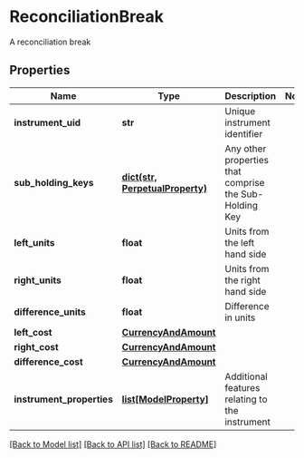 # ReconciliationBreak

A reconciliation break

## Properties
Name | Type | Description | Notes
------------ | ------------- | ------------- | -------------
**instrument_uid** | **str** | Unique instrument identifier | 
**sub_holding_keys** | [**dict(str, PerpetualProperty)**](PerpetualProperty.md) | Any other properties that comprise the Sub-Holding Key | 
**left_units** | **float** | Units from the left hand side | 
**right_units** | **float** | Units from the right hand side | 
**difference_units** | **float** | Difference in units | 
**left_cost** | [**CurrencyAndAmount**](CurrencyAndAmount.md) |  | 
**right_cost** | [**CurrencyAndAmount**](CurrencyAndAmount.md) |  | 
**difference_cost** | [**CurrencyAndAmount**](CurrencyAndAmount.md) |  | 
**instrument_properties** | [**list[ModelProperty]**](ModelProperty.md) | Additional features relating to the instrument | 

[[Back to Model list]](../README.md#documentation-for-models) [[Back to API list]](../README.md#documentation-for-api-endpoints) [[Back to README]](../README.md)


